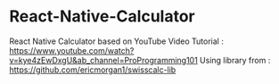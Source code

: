 # React-Native-Calculator

React Native Calculator based on YouTube Video Tutorial : https://www.youtube.com/watch?v=kye4zEwDxgU&ab_channel=ProProgramming101
Using library from : https://github.com/ericmorgan1/swisscalc-lib
